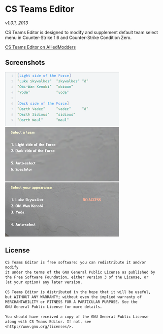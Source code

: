 # CS Teams Editor
*v1.0.1, 2013*

CS Teams Editor is designed to modify and supplement default team select menu in Counter-Strike 1.6 and Counter-Strike Condition Zero.

[CS Teams Editor on AlliedModders](https://forums.alliedmods.net/showthread.php?t=224906)

## Screenshots
![Config](screenshots/0.png)  
![Teams menu](screenshots/1.png)  
![Classes menu](screenshots/2.png)

## License
```
CS Teams Editor is free software: you can redistribute it and/or modify
it under the terms of the GNU General Public License as published by
the Free Software Foundation, either version 3 of the License, or
(at your option) any later version.

CS Teams Editor is distributed in the hope that it will be useful,
but WITHOUT ANY WARRANTY; without even the implied warranty of
MERCHANTABILITY or FITNESS FOR A PARTICULAR PURPOSE. See the
GNU General Public License for more details.

You should have received a copy of the GNU General Public License
along with CS Teams Editor. If not, see <http://www.gnu.org/licenses/>.
 ```
